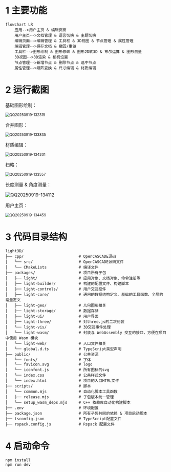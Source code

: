 # 1 主要功能

```mermaid
flowchart LR
	应用-->用户主页 & 编辑页面
	用户主页-->文档管理 & 语言切换 & 主题切换
	编辑页面-->编辑管理 & 工具栏 & 3D视图 & 节点管理 & 属性管理
	编辑管理-->保存文档 & 撤回/重做
	工具栏-->图形绘制 & 图形修改 & 图形2D转3D & 布尔运算 & 图形测量
	3D视图-->3D渲染 & 相机设置
	节点管理-->新增节点 & 删除节点 & 选中节点
	属性管理-->矩阵变换 & 尺寸编辑 & 材质编辑
```

# 2 运行截图

基础图形绘制：

<img src="D:\asCode\wryyyyy\light3D-qd\public\images\QQ20250919-132315.png" alt="QQ20250919-132315" style="zoom:80%;" />

合并图形：

<img src="D:\asCode\wryyyyy\light3D-qd\public\images\QQ20250919-133835.png" alt="QQ20250919-133835" style="zoom:80%;" />

材质编辑：

<img src="D:\asCode\wryyyyy\light3D-qd\public\images\QQ20250919-134201.png" alt="QQ20250919-134201" style="zoom:80%;" />

扫略：

<img src="D:\asCode\wryyyyy\light3D-qd\public\images\QQ20250919-133557.png" alt="QQ20250919-133557" style="zoom:80%;" />

长度测量 & 角度测量：

![QQ20250919-134112](D:\asCode\wryyyyy\light3D-qd\public\images\QQ20250919-134112.png)

用户主页：

<img src="D:\asCode\wryyyyy\light3D-qd\public\images\QQ20250919-134459.png" alt="QQ20250919-134459" style="zoom:80%;" />

# 3 代码目录结构

```
light3D/
├── cpp/              			# OpenCASCADE源码
│   └── src/      				# OpenCASCADE源码文件
│   └── CMakeLists      		# 编译文件
├── packages/           		# 项目所有子包
│   ├── light/          		# 应用对象、文档对象、命令注册等
│   ├── light-builder/        	# 构建的配置文件、构建脚本
│   ├── light-controls/        	# 用户交互控件
│   ├── light-core/       		# 通用的数据结构定义、基础的工具函数、全局的常量定义
│   ├── light-geo/        		# 几何图形相关
│   ├── light-storage/       	# 数据存储
│   ├── light-ui/    			# 用户界面
│   ├── light-three/  			# 对three.js的二次封装
│   └── light-vis/      		# 3D交互事件处理
│   └── light-wasm/      		# 封装与 WebAssembly 交互的接口，方便在项目中使用 Wasm 模块
│   └── light-web/      		# 入口文件相关
│   └── global.d.ts      		# TypeScript类型声明
├── public/             		# 公共资源
│   └── fonts/               	# 字体
│   └── favicon.svg             # logo
│   └── iconfont.js           	# 所有图标的svg
│   └── index.css           	# 公共样式文件
│   └── index.html           	# 项目的入口HTML文件
├── scripts/            		# 脚本
│   └── common.mjs         		# 自动化脚本工具函数
│   ├── release.mjs      		# 子包版本统一管理
│   └── setup_wasm_deps.mjs     # C++ 依赖库自动化构建脚本
├── .env                		# 环境配置
├── package.json				# 所有子包共同的依赖 & 项目启动脚本
├── tsconfig.json				# TypeScript配置文件
├── rspack.config.js			# Rspack 配置文件
```

# 4 启动命令

```
npm install
npm run dev
```

